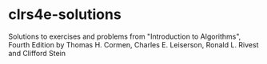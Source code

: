 # clrs4e-solutions
Solutions to exercises and problems from "Introduction to Algorithms", Fourth Edition by Thomas H. Cormen, Charles E. Leiserson, Ronald L. Rivest and Clifford Stein
